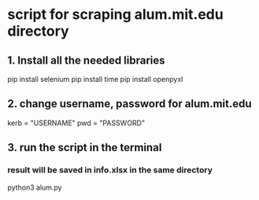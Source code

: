 # script for scraping alum.mit.edu directory

## 1. Install all the needed libraries

pip install selenium
pip install time
pip install openpyxl

## 2. change username, password for alum.mit.edu
kerb = "USERNAME"
pwd = "PASSWORD"

## 3. run the script in the terminal 
### result will be saved in info.xlsx in the same directory
python3 alum.py
